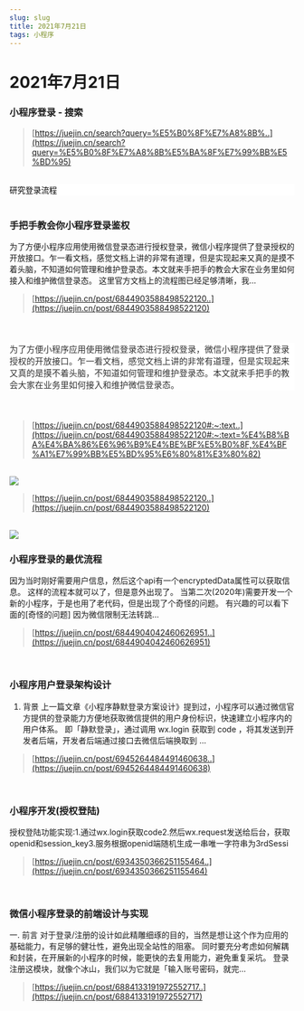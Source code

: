 ```yaml
---
slug: slug
title: 2021年7月21日
tags: 小程序
---
```


# 2021年7月21日
### 小程序登录 - 搜索

> [https://juejin.cn/search?query=%E5%B0%8F%E7%A8%8B%..](https://juejin.cn/search?query=%E5%B0%8F%E7%A8%8B%E5%BA%8F%E7%99%BB%E5%BD%95)


<br/>


<div style="font-family: &quot;segoe ui&quot;, system-ui, sans-serif; font-size: 9pt; color: black; background-color: rgb(255, 255, 255);"><span style="font-family: &quot;segoe ui&quot;, &quot;system ui&quot;, sans-serif; font-size: 14px;">​研究登录流程</span><br></div>


<br/>


### 手把手教会你小程序登录鉴权

为了方便小程序应用使用微信登录态进行授权登录，微信小程序提供了登录授权的开放接口。乍一看文档，感觉文档上讲的非常有道理，但是实现起来又真的是摸不着头脑，不知道如何管理和维护登录态。本文就来手把手的教会大家在业务里如何接入和维护微信登录态。 这里官方文档上的流程图已经足够清晰，我…

> [https://juejin.cn/post/6844903588498522120..](https://juejin.cn/post/6844903588498522120)


<br/>


<p style="line-height: inherit; margin-top: 22px; margin-bottom: 22px; color: rgb(51, 51, 51); font-family: -apple-system, system-ui, &quot;Segoe UI&quot;, Roboto, Ubuntu, Cantarell, &quot;Noto Sans&quot;, sans-serif, system-ui, &quot;Helvetica Neue&quot;, &quot;PingFang SC&quot;, &quot;Hiragino Sans GB&quot;, &quot;Microsoft YaHei&quot;, Arial; font-size: 15px; font-style: normal; font-variant-ligatures: normal; font-variant-caps: normal; font-weight: 400; letter-spacing: normal; orphans: 2; text-align: start; text-indent: 0px; text-transform: none; white-space: normal; widows: 2; word-spacing: 0px; -webkit-text-stroke-width: 0px; background-color: rgb(255, 255, 255); text-decoration-thickness: initial; text-decoration-style: initial; text-decoration-color: initial;">为了方便小程序应用使用微信登录态进行授权登录，微信小程序提供了登录授权的开放接口。乍一看文档，感觉文档上讲的非常有道理，但是实现起来又真的是摸不着头脑，不知道如何管理和维护登录态。本文就来手把手的教会大家在业务里如何接入和维护微信登录态。</p><br class="Apple-interchange-newline">

> [https://juejin.cn/post/6844903588498522120#:~:text..](https://juejin.cn/post/6844903588498522120#:~:text=%E4%B8%BA%E4%BA%86%E6%96%B9%E4%BE%BF%E5%B0%8F,%E4%BF%A1%E7%99%BB%E5%BD%95%E6%80%81%E3%80%82)


<br/>


<image src="https://raw.githubusercontent.com/WooodHead/test44/main/images/1905c7ba-a9b8-4937-bdc0-e69da6698882.png">

> [https://juejin.cn/post/6844903588498522120..](https://juejin.cn/post/6844903588498522120)


<br/>


<image src="https://raw.githubusercontent.com/WooodHead/test44/main/images/da3124ae-f829-4caa-a515-4cca6ef25994.png">


<br/>


### 小程序登录的最优流程

因为当时刚好需要用户信息，然后这个api有一个encryptedData属性可以获取信息。 这样的流程本就可以了，但是意外出现了。 当第二次(2020年)需要开发一个新的小程序，于是也用了老代码，但是出现了个奇怪的问题。 有兴趣的可以看下面的[奇怪的问题] 因为微信限制无法转跳…

> [https://juejin.cn/post/6844904042460626951..](https://juejin.cn/post/6844904042460626951)


<br/>


### 小程序用户登录架构设计

1. 背景 上一篇文章《小程序静默登录方案设计》提到过，小程序可以通过微信官方提供的登录能力方便地获取微信提供的用户身份标识，快速建立小程序内的用户体系。 即「静默登录」，通过调用 wx.login 获取到 code ，将其发送到开发者后端，开发者后端通过接口去微信后端换取到 …

> [https://juejin.cn/post/6945264484491460638..](https://juejin.cn/post/6945264484491460638)


<br/>


### 小程序开发(授权登陆)

授权登陆功能实现:1.通过wx.login获取code2.然后wx.request发送给后台，获取openid和session_key3.服务根据openid端随机生成一串唯一字符串为3rdSessi

> [https://juejin.cn/post/6934350366251155464..](https://juejin.cn/post/6934350366251155464)


<br/>


### 微信小程序登录的前端设计与实现

一. 前言 对于登录/注册的设计如此精雕细琢的目的，当然是想让这个作为应用的基础能力，有足够的健壮性，避免出现全站性的阻塞。 同时要充分考虑如何解耦和封装，在开展新的小程序的时候，能更快的去复用能力，避免重复采坑。 登录注册这模块，就像个冰山，我们以为它就是「输入账号密码，就完…

> [https://juejin.cn/post/6884133191972552717..](https://juejin.cn/post/6884133191972552717)